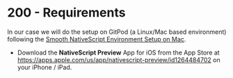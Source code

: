 # 200 - Requirements

In our case we will do the setup on GitPod (a Linux/Mac based environment) following the [Smooth NativeScript Environment Setup on Mac](https://www.youtube.com/watch?v=AT2GEwdJD0k).

- Download the **NativeScript Preview** App for iOS from the App Store at https://apps.apple.com/us/app/nativescript-preview/id1264484702 on your iPhone / iPad.
